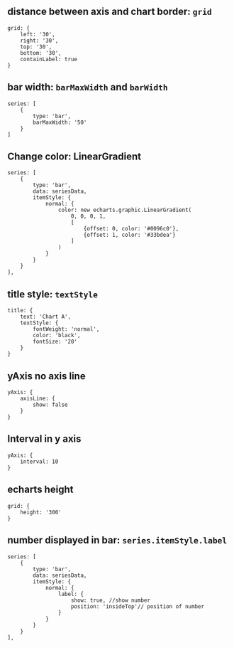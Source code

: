 ## distance between axis and chart border: `grid`

```
grid: {
    left: '30',
    right: '30',
    top: '30',
    bottom: '30',
    containLabel: true
}
```

## bar width: `barMaxWidth` and `barWidth`

```
series: [
    {
        type: 'bar',
        barMaxWidth: '50'
    }
]
```

## Change color: LinearGradient

```
series: [
    {
        type: 'bar',
        data: seriesData,
        itemStyle: {
            normal: {
                color: new echarts.graphic.LinearGradient(
                    0, 0, 0, 1,
                    [
                        {offset: 0, color: '#0096c0'},
                        {offset: 1, color: '#33bdea'}
                    ]
                )
            }
        }
    }
],
```

## title style: `textStyle`

```
title: {
    text: 'Chart A',
    textStyle: {
        fontWeight: 'normal',
        color: 'black',
        fontSize: '20'
    }
}
```

## yAxis no axis line

```
yAxis: {
    axisLine: {
        show: false
    }
}
```

## Interval in y axis

```
yAxis: {
    interval: 10
}
```

## echarts height

```
grid: {
    height: '300'
}
```

## number displayed in bar: `series.itemStyle.label`


```
series: [
    {
        type: 'bar',
        data: seriesData,
        itemStyle: {
            normal: {
                label: {
                    show: true, //show number
                    position: 'insideTop'// position of number
                }
            }
        }
    }
],
```
